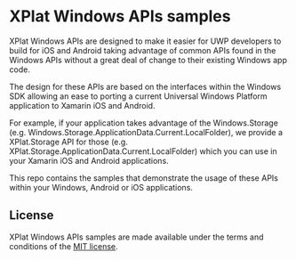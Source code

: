 XPlat Windows APIs samples
===========

XPlat Windows APIs are designed to make it easier for UWP developers to build for iOS and Android taking advantage of common APIs found in the Windows APIs without a great deal of change to their existing Windows app code. 

The design for these APIs are based on the interfaces within the Windows SDK allowing an ease to porting a current Universal Windows Platform application to Xamarin iOS and Android.

For example, if your application takes advantage of the Windows.Storage (e.g. Windows.Storage.ApplicationData.Current.LocalFolder), we provide a XPlat.Storage API for those (e.g. XPlat.Storage.ApplicationData.Current.LocalFolder) which you can use in your Xamarin iOS and Android applications. 

This repo contains the samples that demonstrate the usage of these APIs within your Windows, Android or iOS applications.

## License
XPlat Windows APIs samples are made available under the terms and conditions of the [MIT license](LICENSE). 
